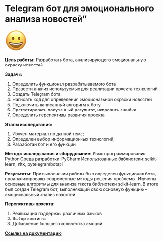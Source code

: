 # Telegram бот для эмоционального анализа новостей”

![download.png](/download.png)

**Цель работы:** Разработать бота, анализирующего эмоциональную окраску новостей

**Задачи:** 
1)	Определить функционал разрабатываемого бота
2)	Провести анализ используемых для реализации проекта технологий
3)	Создать Telegram бота
4)	Написать код для определения эмоциональной окраски новостей
5)	Подключить написанный алгоритм к боту
6)	Протестировать полученный результат, исправить ошибки
7)	Определить перспективы развития проекта

**Этапы исследования:** 
1)  Изучен материал по данной теме;
2)  Определен выбор информационных технологий;
3)  Разработан бот и его функции

**Методы исследования и оборудование:** 
Язык программирования: Python 
Среда разработки: PyCharm
Использованные библиотеки: scikit-learn, nltk, pytelegrambotapi

**Результаты:** При выполнении работы был определен функционал бота, проанализированы современные методы решения проблемы. Изучены основные алгоритмы для анализа текста библиотеки scikit-learn. В итоге был создан Telegram бот, выполняющий свою основную функцию – эмоциональный анализ новостей.

**Перспективы проекта:** 
1.	Реализация поддержки различных языков
2.	Выбор хостинга
3.	Добавление большего количества эмоций


[**Ссылка на документацию**](/docs/)
